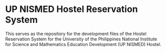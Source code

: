# UP NISMED Hostel Reservation System
This serves as the repository for the development files of the Hostel Reservation System for the University of the Philippines National Institute for Science and Mathematics Education Development (UP NISMED) Hostel.
